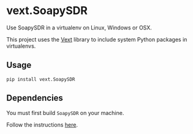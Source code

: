 # vext.SoapySDR

Use SoapySDR in a virtualenv on Linux, Windows or OSX.

This project uses the [Vext](https://github.com/stuaxo/vext) library to include system Python packages in virtualenvs.

## Usage

```
pip install vext.SoapySDR
```

## Dependencies

You must first build `SoapySDR` on your machine.

Follow the instructions [here](https://github.com/pothosware/SoapySDR/wiki/BuildGuide).